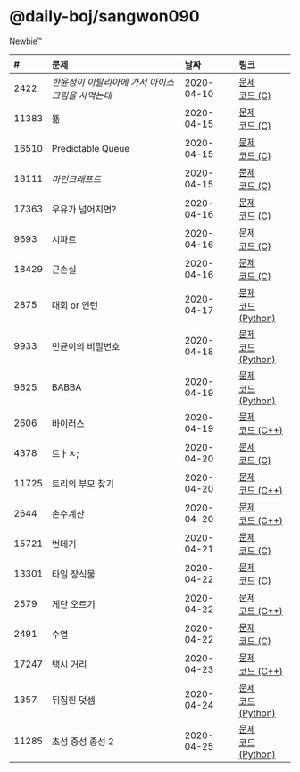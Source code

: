 # @daily-boj/sangwon090
Newbie™

| #     | 문제                                             | 날짜       | 링크                                                                                                          |
|:------|:-------------------------------------------------|:-----------|:--------------------------------------------------------------------------------------------------------------|
| 2422  | *한윤정이 이탈리아에 가서 아이스크림을 사먹는데* | 2020-04-10 | [문제](http://noj.am/2422) <br>[코드 (C)](https://github.com/daily-boj/sangwon090/blob/master/P2422.c)        |
| 11383 | 뚊                                               | 2020-04-15 | [문제](http://noj.am/11383)<br>[코드 (C)](https://github.com/daily-boj/sangwon090/blob/master/P11383.c)       |
| 16510 | Predictable Queue                                | 2020-04-15 | [문제](http://noj.am/16510)<br>[코드 (C)](https://github.com/daily-boj/sangwon090/blob/master/P16510.c)       |
| 18111 | *마인크래프트*                                   | 2020-04-15 | [문제](http://noj.am/18111)<br>[코드 (C)](https://github.com/daily-boj/sangwon090/blob/master/P18111.c)       |
| 17363 | 우유가 넘어지면?                                 | 2020-04-16 | [문제](http://noj.am/17363)<br>[코드 (C)](https://github.com/daily-boj/sangwon090/blob/master/P17363.c)       |
| 9693  | 시파르                                           | 2020-04-16 | [문제](http://noj.am/9693) <br>[코드 (C)](https://github.com/daily-boj/sangwon090/blob/master/P9693.c)        |
| 18429 | 근손실                                           | 2020-04-16 | [문제](http://noj.am/18429)<br>[코드 (C)](https://github.com/daily-boj/sangwon090/blob/master/P18429.c)       |
| 2875  | 대회 or 인턴                                     | 2020-04-17 | [문제](http://noj.am/2875) <br>[코드 (Python)](https://github.com/daily-boj/sangwon090/blob/master/P2875.py)  |
| 9933  | 민균이의 비밀번호                                | 2020-04-18 | [문제](http://noj.am/9933) <br>[코드 (Python)](https://github.com/daily-boj/sangwon090/blob/master/P9933.py)  |
| 9625  | BABBA                                            | 2020-04-19 | [문제](http://noj.am/9625) <br>[코드 (Python)](https://github.com/daily-boj/sangwon090/blob/master/P9625.py)  |
| 2606  | 바이러스                                         | 2020-04-19 | [문제](http://noj.am/2606) <br>[코드 (C++)](https://github.com/daily-boj/sangwon090/blob/master/P2606.cc)     |
| 4378  | 트ㅏㅊ;                                          | 2020-04-20 | [문제](http://noj.am/4378) <br>[코드 (C)](https://github.com/daily-boj/sangwon090/blob/master/P4378.c)        |
| 11725 | 트리의 부모 찾기                                 | 2020-04-20 | [문제](http://noj.am/11725)<br>[코드 (C++)](https://github.com/daily-boj/sangwon090/blob/master/P11725.cc)    |
| 2644  | 촌수계산                                         | 2020-04-20 | [문제](http://noj.am/2644) <br>[코드 (C++)](https://github.com/daily-boj/sangwon090/blob/master/P2644.cc)     |
| 15721 | 번데기                                           | 2020-04-21 | [문제](http://noj.am/15721)<br>[코드 (C)](https://github.com/daily-boj/sangwon090/blob/master/P15721.c)       |
| 13301 | 타일 장식물                                      | 2020-04-22 | [문제](http://noj.am/13301)<br>[코드 (C)](https://github.com/daily-boj/sangwon090/blob/master/P13301.c)       |
| 2579  | 게단 오르기                                      | 2020-04-22 | [문제](http://noj.am/2579) <br>[코드 (C++)](https://github.com/daily-boj/sangwon090/blob/master/P2579.cc)     |
| 2491  | 수열                                             | 2020-04-22 | [문제](http://noj.am/2491) <br>[코드 (C)](https://github.com/daily-boj/sangwon090/blob/master/P2491.c)        |
| 17247 | 택시 거리                                        | 2020-04-23 | [문제](http://noj.am/17247)<br>[코드 (C++)](https://github.com/daily-boj/sangwon090/blob/master/P17247.cc)    |
| 1357  | 뒤집힌 덧셈                                      | 2020-04-24 | [문제](http://noj.am/1357) <br>[코드 (Python)](https://github.com/daily-boj/sangwon090/blob/master/P1357.py)  |
| 11285 | 초성 중성 종성 2                                 | 2020-04-25 | [문제](http://noj.am/11285)<br>[코드 (Python)](https://github.com/daily-boj/sangwon090/blob/master/P11285.py) |